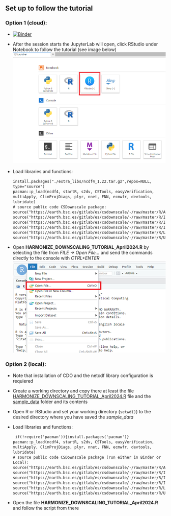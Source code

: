 ## Set up to follow the tutorial

### Option 1 (cloud): 
* [![Binder](https://mybinder.org/badge_logo.svg)](https://mybinder.org/v2/gh/harmonize-tools/climate-downscaling/HEAD) 
* After the session starts the JupyterLab will open, click RStudio under Notebook to follow the tutorial (see image below)
  <img src="images/jupyterlab_rstudio.png">

* Load libraries and functions:
  ```
  install.packages("./extra_libs/ncdf4_1.22.tar.gz",repos=NULL, type="source")
  pacman::p_load(ncdf4, startR, s2dv, CSTools, easyVerification, multiApply, ClimProjDiags, plyr, nnet, FNN, ecmwfr, devtools, lubridate)
  # source public code CSDownscale package:
  source("https://earth.bsc.es/gitlab/es/csdownscale/-/raw/master/R/Analogs.R")
  source("https://earth.bsc.es/gitlab/es/csdownscale/-/raw/master/R/Interpolation.R")
  source("https://earth.bsc.es/gitlab/es/csdownscale/-/raw/master/R/Intbc.R")
  source("https://earth.bsc.es/gitlab/es/csdownscale/-/raw/master/R/Intlr.R")
  source("https://earth.bsc.es/gitlab/es/csdownscale/-/raw/master/R/LogisticReg.R")
  source("https://earth.bsc.es/gitlab/es/csdownscale/-/raw/master/R/Utils.R")
  ```
* Open **HARMONIZE_DOWNSCALING_TUTORIAL_April2024.R** by selecting the file from *FILE -> Open File...* and send the commands directly to the console with *CTRL+ENTER*
  <img src="images/openfile.png">
  
### Option 2 (local): 
* Note that installation of CDO and the netcdf library configuration is requiered
* Create a working directory and copy there at least the file [HARMONIZE_DOWNSCALING_TUTORIAL_April2024.R](https://github.com/harmonize-tools/climate-downscaling/blob/main/HARMONIZE_DOWNSCALING_TUTORIAL_April2024.R) file and the [sample_data](https://github.com/harmonize-tools/climate-downscaling/tree/main/sample_data) folder and its contents
* Open R or RStudio and set your working directory (```setwd()```) to the desired directory where you have saved the *sample_data*
* Load libraries and functions:
  ```
   if(!require('pacman')){install.packages('pacman')}
  pacman::p_load(ncdf4, startR, s2dv, CSTools, easyVerification, multiApply, ClimProjDiags, plyr, nnet, FNN, ecmwfr, devtools, lubridate)
  # source public code CSDownscale package (run either in Binder or Local):
  source("https://earth.bsc.es/gitlab/es/csdownscale/-/raw/master/R/Analogs.R")
  source("https://earth.bsc.es/gitlab/es/csdownscale/-/raw/master/R/Interpolation.R")
  source("https://earth.bsc.es/gitlab/es/csdownscale/-/raw/master/R/Intbc.R")
  source("https://earth.bsc.es/gitlab/es/csdownscale/-/raw/master/R/Intlr.R")
  source("https://earth.bsc.es/gitlab/es/csdownscale/-/raw/master/R/LogisticReg.R")
  source("https://earth.bsc.es/gitlab/es/csdownscale/-/raw/master/R/Utils.R")
  ```

* Open the file **HARMONIZE_DOWNSCALING_TUTORIAL_April2024.R** and follow the script from there

